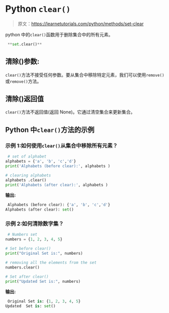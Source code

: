 # Python `clear()`

> 原文：<https://learnetutorials.com/python/methods/set-clear>

python 中的`clear()`函数用于删除集合中的所有元素。

```py
 **set.clear()** 

```

## 清除()参数:

`clear()`方法不接受任何参数。要从集合中移除特定元素，我们可以使用`remove()`或`remove()`方法。

## 清除()返回值

`clear()`方法不返回值(返回 None)。它通过清空集合来更新集合。

## Python 中`clear()`方法的示例

### 示例 1:如何使用`clear()`从集合中移除所有元素？

```py
 # set of alphabet 
alphabets = {'a', 'b', 'c','d'}
print('Alphabets (before clear):', alphabets )

# clearing alphabets 
alphabets .clear()
print('Alphabets (after clear):', alphabets ) 

```

**输出:**

```py
 Alphabets (before clear): {'a', 'b', 'c','d'}
Alphabets (after clear): set() 
```

### 示例 2:如何清除数字集？

```py
 # Numbers set
numbers = {1, 2, 3, 4, 5}

# Set before clear()
print("Original Set is:", numbers)

# removing all the elements from the set
numbers.clear()

# Set after clear()
print("Updated Set is:", numbers) 

```

**输出:**

```py
 Original Set is: {1, 2, 3, 4, 5}
Updated  Set is: set() 
```